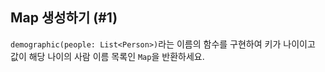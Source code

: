 ## Map 생성하기 (#1)

`demographic(people: List<Person>)`라는 이름의 함수를 구현하여 키가 나이이고 값이 해당 나이의 사람 이름 목록인 `Map`을 반환하세요.